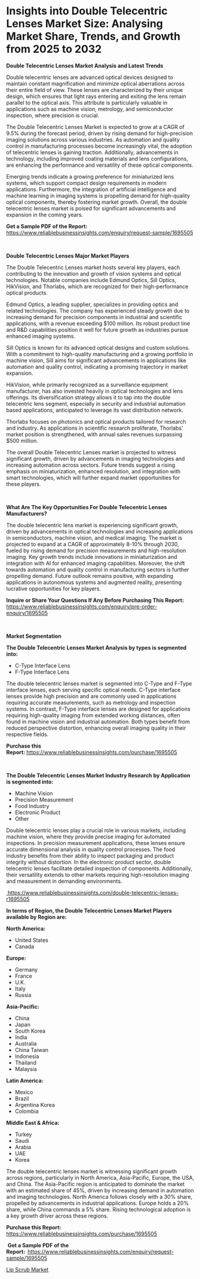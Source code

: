 <p><h1>Insights into Double Telecentric Lenses Market Size: Analysing Market Share, Trends, and Growth from 2025 to 2032</h1></p><p><strong>Double Telecentric Lenses Market Analysis and Latest Trends</strong></p>
<p><p>Double telecentric lenses are advanced optical devices designed to maintain constant magnification and minimize optical aberrations across their entire field of view. These lenses are characterized by their unique design, which ensures that light rays entering and exiting the lens remain parallel to the optical axis. This attribute is particularly valuable in applications such as machine vision, metrology, and semiconductor inspection, where precision is crucial.</p><p>The Double Telecentric Lenses Market is expected to grow at a CAGR of 9.5% during the forecast period, driven by rising demand for high-precision imaging solutions across various industries. As automation and quality control in manufacturing processes become increasingly vital, the adoption of telecentric lenses is gaining traction. Additionally, advancements in technology, including improved coating materials and lens configurations, are enhancing the performance and versatility of these optical components.</p><p>Emerging trends indicate a growing preference for miniaturized lens systems, which support compact design requirements in modern applications. Furthermore, the integration of artificial intelligence and machine learning in imaging systems is propelling demand for high-quality optical components, thereby fostering market growth. Overall, the double telecentric lenses market is poised for significant advancements and expansion in the coming years.</p></p>
<p><strong>Get a Sample PDF of the Report:&nbsp;</strong> <a href="https://www.reliablebusinessinsights.com/enquiry/request-sample/1695505?utm_campaign=3385&utm_medium=2&utm_source=Github&utm_content=ia&utm_term=27032025&utm_id=double-telecentric-lenses">https://www.reliablebusinessinsights.com/enquiry/request-sample/1695505</a></p>
<p>&nbsp;</p>
<p><strong>Double Telecentric Lenses Major Market Players</strong></p>
<p><p>The Double Telecentric Lenses market hosts several key players, each contributing to the innovation and growth of vision systems and optical technologies. Notable companies include Edmund Optics, Sill Optics, HikVision, and Thorlabs, which are recognized for their high-performance optical products.</p><p>Edmund Optics, a leading supplier, specializes in providing optics and related technologies. The company has experienced steady growth due to increasing demand for precision components in industrial and scientific applications, with a revenue exceeding $100 million. Its robust product line and R&D capabilities position it well for future growth as industries pursue enhanced imaging systems.</p><p>Sill Optics is known for its advanced optical designs and custom solutions. With a commitment to high-quality manufacturing and a growing portfolio in machine vision, Sill aims for significant advancements in applications like automation and quality control, indicating a promising trajectory in market expansion. </p><p>HikVision, while primarily recognized as a surveillance equipment manufacturer, has also invested heavily in optical technologies and lens offerings. Its diversification strategy allows it to tap into the double telecentric lens segment, especially in security and industrial automation based applications, anticipated to leverage its vast distribution network. </p><p>Thorlabs focuses on photonics and optical products tailored for research and industry. As applications in scientific research proliferate, Thorlabs' market position is strengthened, with annual sales revenues surpassing $500 million.</p><p>The overall Double Telecentric Lenses market is projected to witness significant growth, driven by advancements in imaging technologies and increasing automation across sectors. Future trends suggest a rising emphasis on miniaturization, enhanced resolution, and integration with smart technologies, which will further expand market opportunities for these players.</p></p>
<p>&nbsp;</p>
<p><strong>What Are The Key Opportunities For Double Telecentric Lenses Manufacturers?</strong></p>
<p><p>The double telecentric lens market is experiencing significant growth, driven by advancements in optical technologies and increasing applications in semiconductors, machine vision, and medical imaging. The market is projected to expand at a CAGR of approximately 8-10% through 2030, fueled by rising demand for precision measurements and high-resolution imaging. Key growth trends include innovations in miniaturization and integration with AI for enhanced imaging capabilities. Moreover, the shift towards automation and quality control in manufacturing sectors is further propelling demand. Future outlook remains positive, with expanding applications in autonomous systems and augmented reality, presenting lucrative opportunities for key players.</p></p>
<p><strong>Inquire or Share Your Questions If Any Before Purchasing This Report:</strong> <a href="https://www.reliablebusinessinsights.com/enquiry/pre-order-enquiry/1695505?utm_campaign=3385&utm_medium=2&utm_source=Github&utm_content=ia&utm_term=27032025&utm_id=double-telecentric-lenses">https://www.reliablebusinessinsights.com/enquiry/pre-order-enquiry/1695505</a></p>
<p>&nbsp;</p>
<p><strong>Market Segmentation</strong></p>
<p><strong>The Double Telecentric Lenses Market Analysis by types is segmented into:</strong></p>
<p><ul><li>C-Type Interface Lens</li><li>F-Type Interface Lens</li></ul></p>
<p><p>The double telecentric lenses market is segmented into C-Type and F-Type interface lenses, each serving specific optical needs. C-Type interface lenses provide high precision and are commonly used in applications requiring accurate measurements, such as metrology and inspection systems. In contrast, F-Type interface lenses are designed for applications requiring high-quality imaging from extended working distances, often found in machine vision and industrial automation. Both types benefit from reduced perspective distortion, enhancing overall imaging quality in their respective fields.</p></p>
<p><strong>Purchase this Report:&nbsp;</strong><a href="https://www.reliablebusinessinsights.com/purchase/1695505?utm_campaign=3385&utm_medium=2&utm_source=Github&utm_content=ia&utm_term=27032025&utm_id=double-telecentric-lenses">https://www.reliablebusinessinsights.com/purchase/1695505</a></p>
<p>&nbsp;</p>
<p><strong>The Double Telecentric Lenses Market Industry Research by Application is segmented into:</strong></p>
<p><ul><li>Machine Vision</li><li>Precision Measurement</li><li>Food Industry</li><li>Electronic Product</li><li>Other</li></ul></p>
<p><p>Double telecentric lenses play a crucial role in various markets, including machine vision, where they provide precise imaging for automated inspections. In precision measurement applications, these lenses ensure accurate dimensional analysis in quality control processes. The food industry benefits from their ability to inspect packaging and product integrity without distortion. In the electronic product sector, double telecentric lenses facilitate detailed inspection of components. Additionally, their versatility extends to other markets requiring high-resolution imaging and measurement in demanding environments.</p></p>
<p><a href="https://www.reliablebusinessinsights.com/double-telecentric-lenses-r1695505?utm_campaign=3385&utm_medium=2&utm_source=Github&utm_content=ia&utm_term=27032025&utm_id=double-telecentric-lenses">&nbsp;https://www.reliablebusinessinsights.com/double-telecentric-lenses-r1695505</a></p>
<p><strong>In terms of Region, the Double Telecentric Lenses Market Players available by Region are:</strong></p>
<p>
    <p> <strong> North America: </strong>
        <ul>
            <li>United States</li>
            <li>Canada</li>
        </ul>
        </p> 
    <p> <strong> Europe: </strong>
        <ul>
            <li>Germany</li>
            <li>France</li>
            <li>U.K.</li>
            <li>Italy</li>
            <li>Russia</li>
        </ul>
        </p> 
    <p> <strong> Asia-Pacific: </strong>
        <ul>
            <li>China</li>
            <li>Japan</li>
            <li>South Korea</li>
            <li>India</li>
            <li>Australia</li>
            <li>China Taiwan</li>
            <li>Indonesia</li>
            <li>Thailand</li>
            <li>Malaysia</li>
        </ul>
        </p> 
    <p> <strong> Latin America: </strong>
        <ul>
            <li>Mexico</li>
            <li>Brazil</li>
            <li>Argentina Korea</li>
            <li>Colombia</li>
        </ul>
        </p> 
    <p> <strong> Middle East & Africa: </strong>
        <ul>
            <li>Turkey</li>
            <li>Saudi</li>
            <li>Arabia</li>
            <li>UAE</li>
            <li>Korea</li>
        </ul>
    </p>
    </p>
<p><p>The double telecentric lenses market is witnessing significant growth across regions, particularly in North America, Asia-Pacific, Europe, the USA, and China. The Asia-Pacific region is anticipated to dominate the market with an estimated share of 45%, driven by increasing demand in automation and imaging technologies. North America follows closely with a 30% share, propelled by advancements in industrial applications. Europe holds a 20% share, while China commands a 5% share. Rising technological adoption is a key growth driver across these regions.</p></p>
<p><strong>Purchase this Report: </strong><a href="https://www.reliablebusinessinsights.com/purchase/1695505?utm_campaign=3385&utm_medium=2&utm_source=Github&utm_content=ia&utm_term=27032025&utm_id=double-telecentric-lenses">https://www.reliablebusinessinsights.com/purchase/1695505</a></p>
<p>&nbsp;<strong>Get a Sample PDF of the Report:&nbsp;&nbsp;</strong><a href="https://www.reliablebusinessinsights.com/enquiry/request-sample/1695505?utm_campaign=3385&utm_medium=2&utm_source=Github&utm_content=ia&utm_term=27032025&utm_id=double-telecentric-lenses">https://www.reliablebusinessinsights.com/enquiry/request-sample/1695505</a></p>
<p><strong></strong></p>
<p><p><a href="https://github.com/sderolza/Market-Research-Report-List-1/blob/main/lip-scrub-market.md?utm_campaign=3385&utm_medium=2&utm_source=Github&utm_content=ia&utm_term=27032025&utm_id=double-telecentric-lenses">Lip Scrub Market</a></p></p>